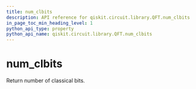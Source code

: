 ```yaml
---
title: num_clbits
description: API reference for qiskit.circuit.library.QFT.num_clbits
in_page_toc_min_heading_level: 1
python_api_type: property
python_api_name: qiskit.circuit.library.QFT.num_clbits
---
```


# num\_clbits

Return number of classical bits.

